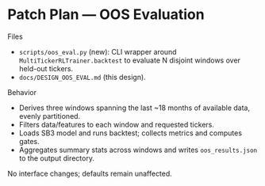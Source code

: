 # Patch Plan — OOS Evaluation

Files
- `scripts/oos_eval.py` (new): CLI wrapper around `MultiTickerRLTrainer.backtest` to evaluate N disjoint windows over held-out tickers.
- `docs/DESIGN_OOS_EVAL.md` (this design).

Behavior
- Derives three windows spanning the last ~18 months of available data, evenly partitioned.
- Filters data/features to each window and requested tickers.
- Loads SB3 model and runs backtest; collects metrics and computes gates.
- Aggregates summary stats across windows and writes `oos_results.json` to the output directory.

No interface changes; defaults remain unaffected.
